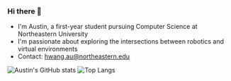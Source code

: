### Hi there 👋

- I'm Austin, a first-year student pursuing Computer Science at Northeastern University
- I'm passionate about exploring the intersections between robotics and virtual environments
- Contact: hwang.au@northeastern.edu

![Austin's GitHub stats](https://github-readme-stats.vercel.app/api?username=apric0ts&show_icons=true&theme=synthwave&include_all_commits=true&rank_icon=github)
![Top Langs](https://github-readme-stats.vercel.app/api/top-langs/?username=apric0ts&size_weight=.75&count_weight=3&layout=donut&theme=synthwave)

<!--
**apric0ts/apric0ts** is a ✨ _special_ ✨ repository because its `README.md` (this file) appears on your GitHub profile.
Here are some ideas to get you started:

- 🔭 I’m currently working on ...
- 🌱 I’m currently learning ...
- 👯 I’m looking to collaborate on ...
- 🤔 I’m looking for help with ...
- 💬 Ask me about ...
- 📫 How to reach me: ...
- 😄 Pronouns: ...
- ⚡ Fun fact: ...
-->
